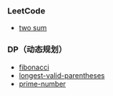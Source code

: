 ### LeetCode

- [two sum](./two-sum)

### DP（动态规划）

- [fibonacci](./fibonacci)
- [longest-valid-parentheses](./longest-valid-parentheses)
- [prime-number](./prime-number)
